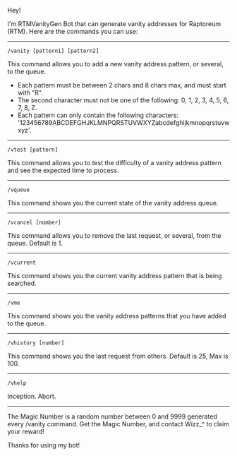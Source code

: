 Hey!

I'm RTMVanityGen Bot that can generate vanity addresses for Raptoreum (RTM).
Here are the commands you can use:

-------------------------------

    /vanity [pattern1] [pattern2]
    
This command allows you to add a new vanity address pattern, or several, to the queue.
- Each pattern must be between 2 chars and 8 chars max, and must start with "R".
- The second character must not be one of the following: 0, 1, 2, 3, 4, 5, 6, 7, 8, Z.
- Each pattern can only contain the following characters:
'123456789ABCDEFGHJKLMNPQRSTUVWXYZabcdefghijkmnopqrstuvwxyz'.


-------------------------------

    /vtest [pattern]
    
This command allows you to test the difficulty of a vanity address pattern and see the expected time to process.

-------------------------------

    /vqueue
    
This command shows you the current state of the vanity address queue.

-------------------------------

    /vcancel [number]
    
This command allows you to remove the last request, or several, from the queue. Default is 1.

-------------------------------

    /vcurrent
    
This command shows you the current vanity address pattern that is being searched.

-------------------------------

    /vme
    
This command shows you the vanity address patterns that you have added to the queue.

-------------------------------

    /vhistory [number]
    
This command shows you the last request from others. Default is 25, Max is 100.

-------------------------------

    /vhelp
    
Inception. Abort.

-------------------------------

The Magic Number is a random number between 0 and 9999 generated every /vanity command.
Get the Magic Number, and contact Wizz_^ to claim your reward!


   Thanks for using my bot!
